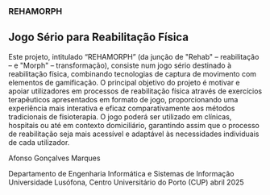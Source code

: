 ### REHAMORPH
## Jogo Sério para Reabilitação Física

Este projeto, intitulado “REHAMORPH” (da junção de "Rehab" – reabilitação – e "Morph" – transformação), consiste num jogo sério destinado à reabilitação física, combinando tecnologias de captura de movimento com elementos de gamificação. O principal objetivo do projeto é motivar e apoiar utilizadores em processos de reabilitação física através de exercícios terapêuticos apresentados em formato de jogo, proporcionando uma experiência mais interativa e eficaz comparativamente aos métodos tradicionais de fisioterapia.
O jogo poderá ser utilizado em clínicas, hospitais ou até em contexto domiciliário, garantindo assim que o processo de reabilitação seja mais acessível e adaptável às necessidades individuais de cada utilizador.


Afonso Gonçalves Marques

Departamento de Engenharia Informática e Sistemas de Informação Universidade Lusófona, Centro Universitário do Porto (CUP) abril 2025
